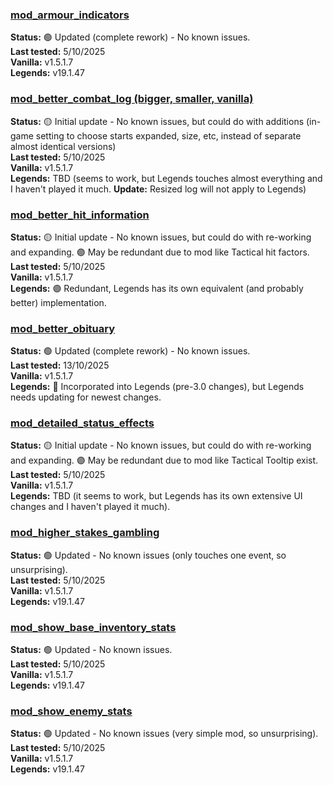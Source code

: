 <h3><a href="https://www.nexusmods.com/battlebrothers/mods/96?page=1">mod_armour_indicators</a></h3>
<b>Status:</b> 🟢 Updated (complete rework) - No known issues.<br>
<b>Last tested:</b> 5/10/2025<br>
<b>Vanilla:</b> v1.5.1.7<br>
<b>Legends:</b> v19.1.47
<br>
<h3><a href="https://www.nexusmods.com/battlebrothers/mods/105">mod_better_combat_log (bigger, smaller, vanilla)</a></h3>
<b>Status:</b> 🟡 Initial update - No known issues, but could do with additions (in-game setting to choose starts expanded, size, etc, instead of separate almost identical versions)<br>
<b>Last tested:</b> 5/10/2025<br>
<b>Vanilla:</b> v1.5.1.7<br>
<b>Legends:</b> TBD (seems to work, but Legends touches almost everything and I haven't played it much. <b>Update:</b> Resized log will not apply to Legends)
<br>
<h3><a href="https://www.nexusmods.com/battlebrothers/mods/122">mod_better_hit_information</a></h3>
<b>Status:</b> 🟡 Initial update - No known issues, but could do with re-working and expanding. 🟣 May be redundant due to mod like Tactical hit factors.<br>
<b>Last tested:</b> 5/10/2025<br>
<b>Vanilla:</b> v1.5.1.7<br>
<b>Legends:</b> 🟣 Redundant, Legends has its own equivalent (and probably better) implementation.
<br>
<h3><a href="https://www.nexusmods.com/battlebrothers/mods/108">mod_better_obituary</a></h3>
<p>
<b>Status:</b> 🟢 Updated (complete rework) - No known issues.<br>
<b>Last tested:</b> 13/10/2025<br>
<b>Vanilla:</b> v1.5.1.7<br>
<b>Legends:</b> 🔵 Incorporated into Legends (pre-3.0 changes), but Legends needs updating for newest changes.
<br>
<h3><a href="https://www.nexusmods.com/battlebrothers/mods/103">mod_detailed_status_effects</a></h3>
<p>
<b>Status:</b> 🟡 Initial update - No known issues, but could do with re-working and expanding. 🟣 May be redundant due to mod like Tactical Tooltip exist.<br>
<b>Last tested:</b> 5/10/2025<br>
<b>Vanilla:</b> v1.5.1.7<br>
<b>Legends:</b> TBD (it seems to work, but Legends has its own extensive UI changes and I haven't played it much).
<br>
<h3><a href="https://www.nexusmods.com/battlebrothers/mods/121">mod_higher_stakes_gambling</a></h3>
<p>
<b>Status:</b> 🟢 Updated - No known issues (only touches one event, so unsurprising).<br>
<b>Last tested:</b> 5/10/2025<br>
<b>Vanilla:</b> v1.5.1.7<br>
<b>Legends:</b> v19.1.47
<br>
<h3><a href="https://www.nexusmods.com/battlebrothers/mods/97">mod_show_base_inventory_stats</a></h3>
<p>
<b>Status:</b> 🟢 Updated - No known issues.<br>
<b>Last tested:</b> 5/10/2025<br>
<b>Vanilla:</b> v1.5.1.7<br>
<b>Legends:</b> v19.1.47
<br>
<h3><a href="https://www.nexusmods.com/battlebrothers/mods/98">mod_show_enemy_stats</a></h3>
<p>
<b>Status:</b> 🟢 Updated - No known issues (very simple mod, so unsurprising).<br>
<b>Last tested:</b> 5/10/2025<br>
<b>Vanilla:</b> v1.5.1.7<br>
<b>Legends:</b> v19.1.47
</p>
